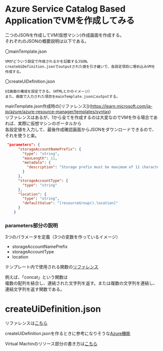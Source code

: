 #  Azure Service Catalog Based ApplicationでVMを作成してみる  

二つのJSONを作成してVM(仮想マシン)作成画面を作成する。  
それぞれのJSONの概要説明は以下である。  

〇mainTemplate.json  
```
VMがどういう設定で作成されるかを記載するJSON。
createUiDefinition.jsonでoutputされた値を引き継いで、各設定項目に埋め込みVMを作成する。
```
〇createUiDefinition.json
```
UI画面の構成を設定できる。（HTMLとかのイメージ）
また、画面で入力された項目をmainTemplate.jsonにoutputする。
```  

mainTemplate.json作成時の[リファレンス])(https://learn.microsoft.com/ja-jp/azure/azure-resource-manager/templates/syntax)  
リファレンスはあるが、1から全てを作成するのは大変なのでVMを作る場合であれば、実際に仮想マシンのポータルから  
各設定値を入力して、最後作成確認画面からJSONをダウンロードできるので、それを使うと楽。  


```JSON
 "parameters": {
      "storageAccountNamePrefix": {
        "type": "string",
        "maxLength": 11,
        "metadata": {
          "description": "Storage prefix must be maximum of 11 characters with only lowercase letters or numbers."
        }
      },
      "storageAccountType": {
        "type": "string"
      },
      "location": {
        "type": "string",
        "defaultValue": "[resourceGroup().location]"
      }
    }
```

### parameters部分の説明  
3つのパラメータを定義（3つの変数を作っているイメージ）  
- storageAccountNamePrefix  
- storageAccountType  
- location  

テンプレート内で使用される関数の[リファレンス](https://learn.microsoft.com/ja-jp/azure/azure-resource-manager/templates/template-functions)  

例えば、「concat」という関数は  
複数の配列を結合し、連結された文字列を返す。または複数の文字列を連結し、連結文字列を返す関数である。  


# createUiDefinition.json  

リファレンスは[こちら](https://learn.microsoft.com/ja-jp/azure/azure-resource-manager/managed-applications/create-uidefinition-elements)  

createUiDefinition.jsonを作るときに参考になりそうな[Azure機能](https://portal.azure.com/?feature.customPortal=false#view/Microsoft_Azure_CreateUIDef/SandboxBlade)  

Virtual Machinのリソース部分の書き方は[こちら](https://learn.microsoft.com/ja-jp/azure/templates/microsoft.compute/2022-08-01/virtualmachinescalesets/virtualmachines?pivots=deployment-language-arm-template)  






